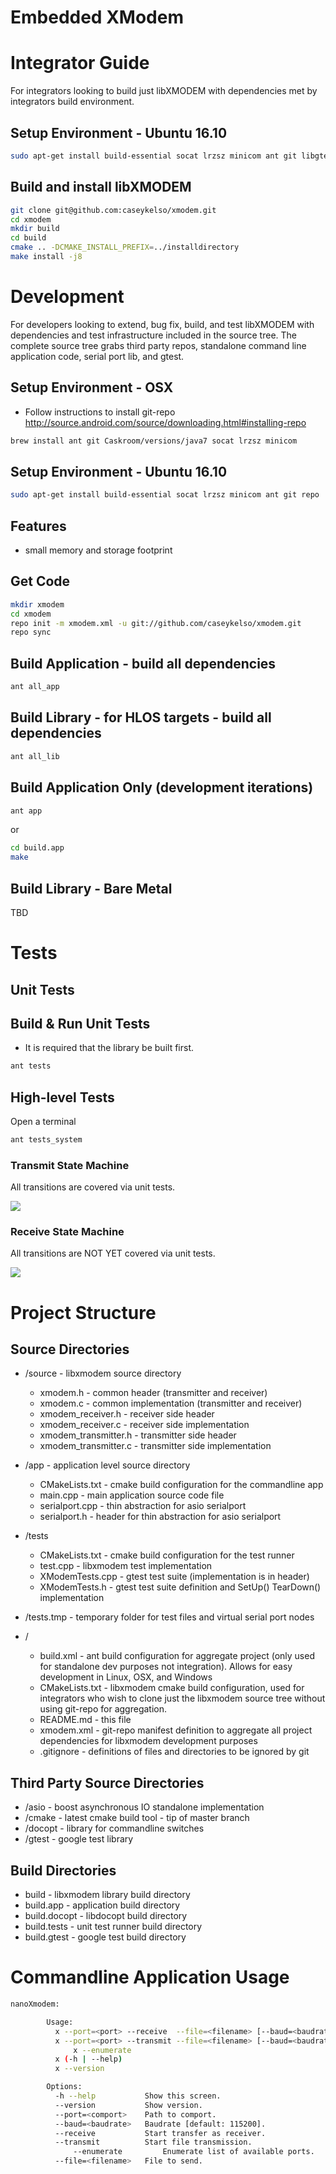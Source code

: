 Embedded XModem
===============

# Integrator Guide
For integrators looking to build just libXMODEM with dependencies met by integrators build environment.

Setup Environment - Ubuntu 16.10
--------------------------------
```bash
sudo apt-get install build-essential socat lrzsz minicom ant git libgtest-dev cmake
```

Build and install libXMODEM
--------------------------------
```bash
git clone git@github.com:caseykelso/xmodem.git
cd xmodem
mkdir build
cd build
cmake .. -DCMAKE_INSTALL_PREFIX=../installdirectory
make install -j8
```

# Development
For developers looking to extend, bug fix, build, and test libXMODEM with dependencies and test infrastructure included in the source tree. The complete source tree grabs third party repos, standalone command line application code, serial port lib, and gtest.

Setup Environment - OSX
------------------------
* Follow instructions to install git-repo http://source.android.com/source/downloading.html#installing-repo
```bash
brew install ant git Caskroom/versions/java7 socat lrzsz minicom
```

Setup Environment - Ubuntu 16.10
---------------------------------
```bash
sudo apt-get install build-essential socat lrzsz minicom ant git repo
```

Features
--------
* small memory and storage footprint

Get Code
-----------------
```bash
mkdir xmodem
cd xmodem
repo init -m xmodem.xml -u git://github.com/caseykelso/xmodem.git
repo sync
```

Build Application - build all dependencies
-----------------
```bash
ant all_app
```

Build Library - for HLOS targets - build all dependencies
------------------
```bash
ant all_lib
```

Build Application Only (development iterations)
------------------
```bash
ant app
```

or

```bash
cd build.app
make
```

Build Library - Bare Metal
--------------------------
TBD

# Tests
## Unit Tests

Build & Run Unit Tests
--------------------
* It is required that the library be built first.
```bash
ant tests
```

## High-level Tests
Open a terminal
```bash
ant tests_system
```

### Transmit State Machine
All transitions are covered via unit tests.

<img src="documentation/xmodem_transmit_fsm.png"  />

### Receive State Machine
All transitions are NOT YET covered via unit tests.

<img src="documentation/xmodem_receive_fsm.png"  />


# Project Structure
## Source Directories
* /source - libxmodem source directory
  * xmodem.h - common header (transmitter and receiver)
  * xmodem.c - common implementation (transmitter and receiver)
  * xmodem_receiver.h - receiver side header
  * xmodem_receiver.c - receiver side implementation
  * xmodem_transmitter.h - transmitter side header
  * xmodem_transmitter.c - transmitter side implementation


* /app    - application level source directory
  * CMakeLists.txt - cmake build configuration for the commandline app
  * main.cpp - main application source code file
  * serialport.cpp - thin abstraction for asio serialport
  * serialport.h - header for thin abstraction for asio serialport


* /tests
  * CMakeLists.txt - cmake build configuration for the test runner
  * test.cpp - libxmodem test implementation
  * XModemTests.cpp - gtest test suite (implementation is in header)
  * XModemTests.h - gtest test suite definition and SetUp() TearDown() implementation


* /tests.tmp - temporary folder for test files and virtual serial port nodes


* /
  * build.xml - ant build configuration for aggregate project (only used for standalone dev purposes not integration). Allows for easy development in Linux, OSX, and Windows
  * CMakeLists.txt - libxmodem cmake build configuration, used for integrators who wish to clone just the libxmodem source tree without using git-repo for aggregation.
  * README.md - this file
  * xmodem.xml - git-repo manifest definition to aggregate all project dependencies for libxmodem development purposes
  * .gitignore - definitions of files and directories to be ignored by git


## Third Party Source Directories
* /asio    - boost asynchronous IO standalone implementation
* /cmake   - latest cmake build tool - tip of master branch
* /docopt  - library for commandline switches
* /gtest   - google test library

## Build Directories
* build - libxmodem library build directory
* build.app - application build directory
* build.docopt - libdocopt build directory
* build.tests - unit test runner build directory
* build.gtest - google test build directory

# Commandline Application Usage
```bash
nanoXmodem:

	    Usage:
	      x --port=<port> --receive  --file=<filename> [--baud=<baudrate>]
	      x --port=<port> --transmit --file=<filename> [--baud=<baudrate>]
              x --enumerate
	      x (-h | --help)
	      x --version

	    Options:
	      -h --help           Show this screen.
	      --version           Show version.
	      --port=<comport>    Path to comport.
	      --baud=<baudrate>   Baudrate [default: 115200].
	      --receive           Start transfer as receiver.
	      --transmit          Start file transmission.
              --enumerate         Enumerate list of available ports.
	      --file=<filename>   File to send.
```
